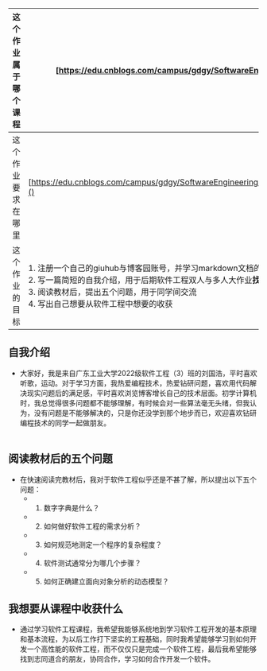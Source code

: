 |  这个作业属于哪个课程    |   [https://edu.cnblogs.com/campus/gdgy/SoftwareEngineering2024]()   |
| ---- | ---- |
|  这个作业要求在哪里     |   [https://edu.cnblogs.com/campus/gdgy/SoftwareEngineering2024/homework/13135]()   |
|  这个作业的目标        |  1. 注册一个自己的giuhub与博客园账号，并学习markdown文档的编写  <br>  2. 写一篇简短的自我介绍，用于后期软件工程双人与多人大作业**找队友**  <br>  3. 阅读教材后，提出五个问题，用于同学间交流  <br>  4. 写出自己想要从软件工程中想要的收获 |

## 自我介绍
* 大家好，我是来自广东工业大学2022级软件工程（3）班的刘国浩，平时喜欢听歌，运动。对于学习方面，我热爱编程技术，热爱钻研问题，喜欢用代码解决现实问题后的满足感，平时喜欢浏览博客增长自己的技术层面。初学计算机时，我总觉得很多问题都不能够理解，有时候会对一些算法毫无头绪，但我认为，没有问题是不能够解决的，只是你还没学到那个地步而已，欢迎喜欢钻研编程技术的同学一起做朋友。<br><br>




## 阅读教材后的五个问题
* 在快速阅读完教材后，我对于软件工程似乎还是不甚了解，所以提出以下五个问题：
  * 1. 数字字典是什么？
  * 2. 如何做好软件工程的需求分析？
  * 3. 如何规范地测定一个程序的复杂程度？
  * 4. 软件测试通常分为哪几个步骤？
  * 5. 如何正确建立面向对象分析的动态模型？

## 我想要从课程中收获什么
* 通过学习软件工程课程，我希望我能够系统地到学习软件工程开发的基本原理和基本流程，为以后工作打下坚实的工程基础，同时我希望能够学习到如何开发一个高性能的软件工程，而不仅仅只是完成一个软件工程，最后我希望能够找到志同道合的朋友，协同合作，学习如何合作开发一个软件。
